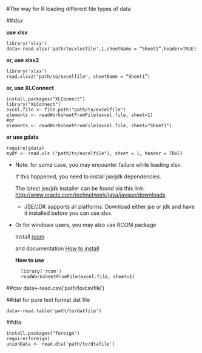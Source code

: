 #The way for R loading different file types of data


##xlsx

**use xlsx**

	library('xlsx')
	data<-read.xlsx('path/to/xlxsfile',1,sheetName = “Sheet1”,header=TRUE)

**or, use xlsx2**

	library('xlsx')
	read.xlsx2("path/to/excelfile", sheetName = “Sheet1”)

**or, use XLConnect**

	install.packages("XLConnect")
	library("XLConnect")
	excel.file <- file.path("path/to/excelfile")
	elements <- readWorksheetFromFile(excel.file, sheet=1)
	#or
	elements <- readWorksheetFromFile(excel.file, sheet="Sheet1")

**or use gdata**

	require(gdata)
	myDf <- read.xls ("path/to/excelfile"), sheet = 1, header = TRUE)



* Note: for some case, you may encounter failure while loading xlsx.

	If this happened, you need to install jse/jdk dependencies. 

	The latest jse/jdk installer can be found via this link: http://www.oracle.com/technetwork/java/javase/downloads

	* JSE/JDK supports all platforms. Download either jse or jdk and have it installed before you can use xlsx.

* Or for windows users, you may also use RCOM package

	Install [rcom](http://rcom.univie.ac.at/download.html)

	and documentation [How to install](http://homepage.univie.ac.at/erich.neuwirth/php/rcomwiki/doku.php?id=wiki:how_to_install)

	**How to use**

		library('rcom')
		readWorksheetFromFile(excel.file, sheet=1)


##csv
	data<-read.csv('path/to/csvfile')



##dat
for pure text format dat file

	data<-read.table('path/to/datfile')


##dta

	install.packages("foreign")
	require(foreign)
	unionData <- read.dta('path/to/dtafile')
